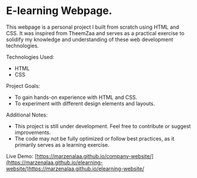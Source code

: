 # E-learning Webpage.

This webpage is a personal project I built from scratch using HTML and CSS. It was inspired from TheemZaa and serves as a practical exercise to solidify my knowledge and understanding of these web development technologies.

Technologies Used:
 - HTML
 - CSS

Project Goals:
 - To gain hands-on experience with HTML and CSS.
 - To experiment with different design elements and layouts.

Additional Notes:
 - This project is still under development. Feel free to contribute or suggest improvements.
 - The code may not be fully optimized or follow best practices, as it primarily serves as a learning exercise.

Live Demo: [https://marzenalaa.github.io/company-website/](https://marzenalaa.github.io/elearning-website/)https://marzenalaa.github.io/elearning-website/
